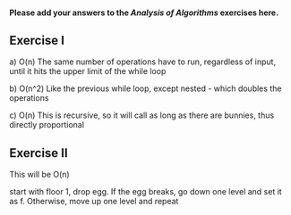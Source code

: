 #### Please add your answers to the **_Analysis of Algorithms_** exercises here.

## Exercise I

a) O(n) The same number of operations have to run, regardless of input, until it hits the upper limit of the while loop


b) O(n^2) Like the previous while loop, except nested - which doubles the operations

c) O(n) This is recursive, so it will call as long as there are bunnies, thus directly proportional

## Exercise II
This will be O(n)

start with floor 1, drop egg. If the egg breaks, go down one level and set it as f. Otherwise, move up one level and repeat